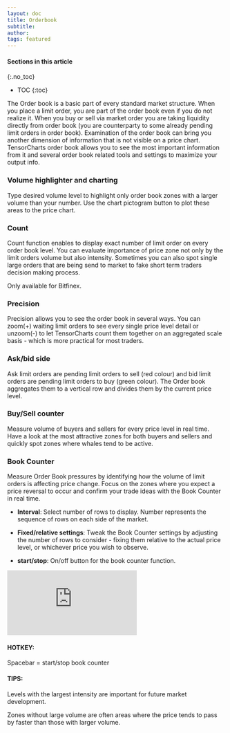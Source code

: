 ```yaml
---
layout: doc
title: Orderbook
subtitle: 
author:
tags: featured
---
```


#### Sections in this article
{:.no_toc}
* TOC
{:toc}

The Order book is a basic part of every standard market structure. When you place a limit order, you are part of the order book even if you do not realize it. When you buy or sell via market order you are taking liquidity directly from order book (you are counterparty to some already pending limit orders in order book). Examination of the order book can bring you another dimension of information that is not visible on a price chart. TensorCharts order book allows you to see the most important information from it and several order book related tools and settings to maximize your output info.

### Volume highlighter and charting
Type desired volume level to highlight only order book zones with a larger volume than your number. Use the chart pictogram button to plot these areas to the price chart.

### Count
Count function enables to display exact number of limit order on every order book level. You can evaluate importance of price zone not only by the limit orders volume but also intensity. Sometimes you can also spot single large orders that are being send to market to fake short term traders decision making process.

Only available for Bitfinex.

### Precision
Precision allows you to see the order book in several ways. You can zoom(+) waiting limit orders to see every single price level detail or unzoom(-) to let TensorCharts count them together on an aggregated scale basis - which is more practical for most traders.

### Ask/bid side
Ask limit orders are pending limit orders to sell (red colour) and bid limit orders are pending limit orders to buy (green colour). The Order book aggregates them to a vertical row and divides them by the current price level.

### Buy/Sell counter
Measure volume of buyers and sellers for every price level in real time. Have a look at the most attractive zones for both buyers and sellers and quickly spot zones where whales tend to be active.

### Book Counter
Measure Order Book pressures by identifying how the volume of limit orders is affecting price change. Focus on the zones where you expect a price reversal to occur and confirm your trade ideas with the Book Counter in real time.

- **Interval**: Select number of rows to display. Number represents the sequence of rows on each side of the market.

- **Fixed/relative settings**: Tweak the Book Counter settings by adjusting the number of rows to consider - fixing them relative to the actual price level, or whichever price you wish to observe.

- **start/stop**: On/off button for the book counter function.

<div class="videowrapper">
<iframe src="https://www.youtube.com/embed/Q7D7AIKjudM?autoplay=0&amp;showinfo=0&amp;rel=0&amp;modestbranding=1&amp;playsinline=1" frameborder="0" allowfullscreen uk-responsive uk-video="automute: true"></iframe>
</div>


<div class="summary-box">
<h4>HOTKEY:</h4>
<p>Spacebar = start/stop book counter</p>

<h4>TIPS:</h4>
<p>Levels with the largest intensity are important for future market development.</p>
<p>Zones without large volume are often areas where the price tends to pass by faster than those with larger volume.</p>
<ul>
</ul>
</div>